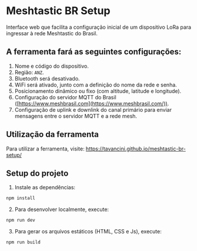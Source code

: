 # Meshtastic BR Setup

Interface web que facilita a configuração inicial de um dispositivo LoRa para ingressar à rede Meshtastic do Brasil.

## A ferramenta fará as seguintes configurações:
1. Nome e código do dispositivo.
2. Região: `ANZ`.
3. Bluetooth será desativado.
4. WiFi será ativado, junto com a definição do nome da rede e senha.
5. Posicionamento dinâmico ou fixo (com altitude, latitude e longitude).
6. Configuração do servidor MQTT do Brasil ([https://www.meshbrasil.com](https://www.meshbrasil.com/)).
7. Configuração de uplink e downlink do canal primário para enviar mensagens entre o servidor MQTT e a rede mesh.

## Utilização da ferramenta
Para utilizar a ferramenta, visite:
https://tavancini.github.io/meshtastic-br-setup/

## Setup do projeto
1. Instale as dependências:
```sh
npm install
```

2. Para desenvolver localmente, execute:

```sh
npm run dev
```

3. Para gerar os arquivos estáticos (HTML, CSS e Js), execute:

```sh
npm run build
```
